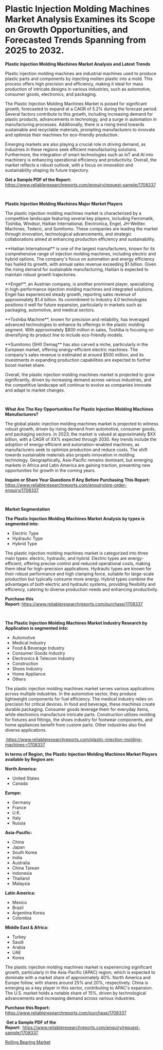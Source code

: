 <p><h1>Plastic Injection Molding Machines Market Analysis Examines its Scope on Growth Opportunities, and Forecasted Trends Spanning from 2025 to 2032.</h1></p><p><strong>Plastic Injection Molding Machines Market Analysis and Latest Trends</strong></p>
<p><p>Plastic injection molding machines are industrial machines used to produce plastic parts and components by injecting molten plastic into a mold. This process offers high precision and efficiency, making it ideal for mass production of intricate designs in various industries, such as automotive, consumer goods, electronics, and packaging.</p><p>The Plastic Injection Molding Machines Market is poised for significant growth, forecasted to expand at a CAGR of 5.2% during the forecast period. Several factors contribute to this growth, including increasing demand for plastic products, advancements in technology, and a surge in automation in manufacturing processes. Additionally, there is a rising trend towards sustainable and recyclable materials, prompting manufacturers to innovate and optimize their machines for eco-friendly production.</p><p>Emerging markets are also playing a crucial role in driving demand, as industries in these regions seek efficient manufacturing solutions. Furthermore, the integration of smart technologies such as IoT and AI into machinery is enhancing operational efficiency and productivity. Overall, the market reflects a robust outlook, with a focus on innovation and sustainability shaping its future trajectory.</p></p>
<p><strong>Get a Sample PDF of the Report:&nbsp;</strong> <a href="https://www.reliableresearchreports.com/enquiry/request-sample/1708337?utm_campaign=2413&utm_medium=2&utm_source=Github&utm_content=ia&utm_term=22022025&utm_id=plastic-injection-molding-machines">https://www.reliableresearchreports.com/enquiry/request-sample/1708337</a></p>
<p>&nbsp;</p>
<p><strong>Plastic Injection Molding Machines Major Market Players</strong></p>
<p><p>The plastic injection molding machines market is characterized by a competitive landscape featuring several key players, including Ferromatik, Toshiba, Windsor, Haitian International, Electronica, Engel, JH-Welltec Machines, Tederic, and Sumitomo. These companies are leading the market through innovation, technological advancements, and strategic collaborations aimed at enhancing production efficiency and sustainability.</p><p>**Haitian International** is one of the largest manufacturers, known for its comprehensive range of injection molding machines, including electric and hybrid options. The company's focus on automation and energy efficiency has fueled its growth, with annual sales revenue exceeding $1 billion. Given the rising demand for sustainable manufacturing, Haitian is expected to maintain robust growth trajectories.</p><p>**Engel**, an Austrian company, is another prominent player, specializing in high-performance injection molding machines and integrated solutions. Engel has experienced steady growth, reporting sales revenue of approximately $1.4 billion. Its commitment to Industry 4.0 technologies positions it well for future expansion, particularly in markets such as packaging, automotive, and medical sectors.</p><p>**Toshiba Machine**, known for precision and reliability, has leveraged advanced technologies to enhance its offerings in the plastic molding segment. With approximately $800 million in sales, Toshiba is focusing on diversifying its product line to include eco-friendly models.</p><p>**Sumitomo (SHI) Demag** has also carved a niche, particularly in the European market, offering energy-efficient electric machines. The company's sales revenue is estimated at around $500 million, and its investments in expanding production capabilities are expected to further boost market share.</p><p>Overall, the plastic injection molding machines market is projected to grow significantly, driven by increasing demand across various industries, and the competitive landscape will continue to evolve as companies innovate and adapt to market changes.</p></p>
<p>&nbsp;</p>
<p><strong>What Are The Key Opportunities For Plastic Injection Molding Machines Manufacturers?</strong></p>
<p><p>The global plastic injection molding machines market is projected to witness robust growth, driven by rising demand from automotive, consumer goods, and packaging sectors. In 2023, the market is valued at approximately $XX billion, with a CAGR of XX% expected through 2030. Key trends include the adoption of energy-efficient and automation-enabled machines, as manufacturers seek to optimize production and reduce costs. The shift towards sustainable materials also propels innovation in molding technology. Geographically, Asia-Pacific remains dominant, but emerging markets in Africa and Latin America are gaining traction, presenting new opportunities for growth in the coming years.</p></p>
<p><strong>Inquire or Share Your Questions If Any Before Purchasing This Report:</strong> <a href="https://www.reliableresearchreports.com/enquiry/pre-order-enquiry/1708337?utm_campaign=2413&utm_medium=2&utm_source=Github&utm_content=ia&utm_term=22022025&utm_id=plastic-injection-molding-machines">https://www.reliableresearchreports.com/enquiry/pre-order-enquiry/1708337</a></p>
<p>&nbsp;</p>
<p><strong>Market Segmentation</strong></p>
<p><strong>The Plastic Injection Molding Machines Market Analysis by types is segmented into:</strong></p>
<p><ul><li>Electric Type</li><li>Hydraulic Type</li><li>Hybrid Type</li></ul></p>
<p><p>The plastic injection molding machines market is categorized into three main types: electric, hydraulic, and hybrid. Electric types are energy-efficient, offering precise control and reduced operational costs, making them ideal for high-precision applications. Hydraulic types are known for their robust performance and high clamping force, suitable for large-scale production but typically consume more energy. Hybrid types combine the advantages of both electric and hydraulic systems, providing flexibility and efficiency, catering to diverse production needs and enhancing productivity.</p></p>
<p><strong>Purchase this Report:&nbsp;</strong><a href="https://www.reliableresearchreports.com/purchase/1708337?utm_campaign=2413&utm_medium=2&utm_source=Github&utm_content=ia&utm_term=22022025&utm_id=plastic-injection-molding-machines">https://www.reliableresearchreports.com/purchase/1708337</a></p>
<p>&nbsp;</p>
<p><strong>The Plastic Injection Molding Machines Market Industry Research by Application is segmented into:</strong></p>
<p><ul><li>Automotive</li><li>Medical Industry</li><li>Food & Beverage Industry</li><li>Consumer Goods Industry</li><li>Electronics & Telecom Industry</li><li>Construction</li><li>Shoes Industry</li><li>Home Appliance</li><li>Others</li></ul></p>
<p><p>The plastic injection molding machines market serves various applications across multiple industries. In the automotive sector, they produce lightweight components for fuel efficiency. The medical industry relies on precision for critical devices. In food and beverage, these machines create durable packaging. Consumer goods leverage them for everyday items, while electronics manufacture intricate parts. Construction utilizes molding for fixtures and fittings, the shoes industry for footwear components, and home appliances benefit from custom parts. Other industries also find diverse applications.</p></p>
<p><a href="https://www.reliableresearchreports.com/plastic-injection-molding-machines-r1708337?utm_campaign=2413&utm_medium=2&utm_source=Github&utm_content=ia&utm_term=22022025&utm_id=plastic-injection-molding-machines">&nbsp;https://www.reliableresearchreports.com/plastic-injection-molding-machines-r1708337</a></p>
<p><strong>In terms of Region, the Plastic Injection Molding Machines Market Players available by Region are:</strong></p>
<p>
    <p> <strong> North America: </strong>
        <ul>
            <li>United States</li>
            <li>Canada</li>
        </ul>
        </p> 
    <p> <strong> Europe: </strong>
        <ul>
            <li>Germany</li>
            <li>France</li>
            <li>U.K.</li>
            <li>Italy</li>
            <li>Russia</li>
        </ul>
        </p> 
    <p> <strong> Asia-Pacific: </strong>
        <ul>
            <li>China</li>
            <li>Japan</li>
            <li>South Korea</li>
            <li>India</li>
            <li>Australia</li>
            <li>China Taiwan</li>
            <li>Indonesia</li>
            <li>Thailand</li>
            <li>Malaysia</li>
        </ul>
        </p> 
    <p> <strong> Latin America: </strong>
        <ul>
            <li>Mexico</li>
            <li>Brazil</li>
            <li>Argentina Korea</li>
            <li>Colombia</li>
        </ul>
        </p> 
    <p> <strong> Middle East & Africa: </strong>
        <ul>
            <li>Turkey</li>
            <li>Saudi</li>
            <li>Arabia</li>
            <li>UAE</li>
            <li>Korea</li>
        </ul>
    </p>
    </p>
<p><p>The plastic injection molding machines market is experiencing significant growth, particularly in the Asia-Pacific (APAC) region, which is expected to dominate with a market share of approximately 40%. North America and Europe follow, with shares around 25% and 20%, respectively. China is emerging as a key player in this sector, contributing to APAC's expansion. The U.S. market holds a notable share of 15%, driven by technological advancements and increasing demand across various industries.</p></p>
<p><strong>Purchase this Report: </strong><a href="https://www.reliableresearchreports.com/purchase/1708337?utm_campaign=2413&utm_medium=2&utm_source=Github&utm_content=ia&utm_term=22022025&utm_id=plastic-injection-molding-machines">https://www.reliableresearchreports.com/purchase/1708337</a></p>
<p>&nbsp;<strong>Get a Sample PDF of the Report:&nbsp;&nbsp;</strong><a href="https://www.reliableresearchreports.com/enquiry/request-sample/1708337?utm_campaign=2413&utm_medium=2&utm_source=Github&utm_content=ia&utm_term=22022025&utm_id=plastic-injection-molding-machines">https://www.reliableresearchreports.com/enquiry/request-sample/1708337</a></p>
<p><strong></strong></p>
<p><p><a href="https://github.com/hartsockdonnette82/Market-Research-Report-List-1/blob/main/rolling-bearing-market.md?utm_campaign=2413&utm_medium=2&utm_source=Github&utm_content=ia&utm_term=22022025&utm_id=plastic-injection-molding-machines">Rolling Bearing Market</a></p></p>